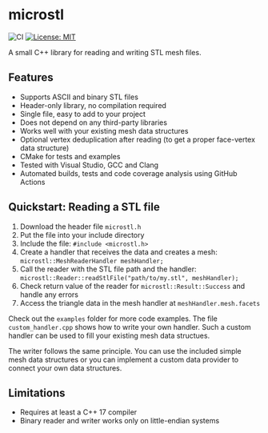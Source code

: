 # microstl

![CI](https://github.com/cry-inc/microstl/workflows/CMake/badge.svg?branch=master)
[![License: MIT](https://img.shields.io/badge/License-MIT-blue.svg)](https://opensource.org/licenses/MIT)

A small C++ library for reading and writing STL mesh files.

## Features

* Supports ASCII and binary STL files
* Header-only library, no compilation required
* Single file, easy to add to your project
* Does not depend on any third-party libraries
* Works well with your existing mesh data structures
* Optional vertex deduplication after reading (to get a proper face-vertex data structure)
* CMake for tests and examples
* Tested with Visual Studio, GCC and Clang
* Automated builds, tests and code coverage analysis using GitHub Actions

## Quickstart: Reading a STL file

1. Download the header file `microstl.h`
2. Put the file into your include directory
3. Include the file: `#include <microstl.h>`
4. Create a handler that receives the data and creates a mesh: `microstl::MeshReaderHandler meshHandler;`
5. Call the reader with the STL file path and the handler: `microstl::Reader::readStlFile("path/to/my.stl", meshHandler);`
6. Check return value of the reader for `microstl::Result::Success` and handle any errors 
7. Access the triangle data in the mesh handler at `meshHandler.mesh.facets`

Check out the `examples` folder for more code examples.
The file `custom_handler.cpp` shows how to write your own handler.
Such a custom handler can be used to fill your existing mesh data structues.

The writer follows the same principle. You can use the included simple mesh data structures or
you can implement a custom data provider to connect your own data structures.

## Limitations

* Requires at least a C++ 17 compiler
* Binary reader and writer works only on little-endian systems
